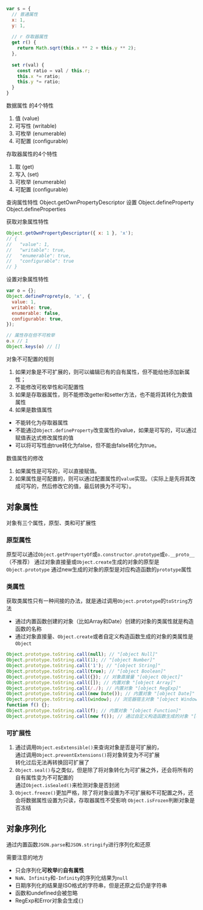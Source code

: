 ```js
var s = {
  // 普通属性
  x: 1,
  y: 1,
  
  // r 存取器属性
  get r() {
    return Math.sqrt(this.x ** 2 + this.y ** 2);
  },
  
  set r(val) {
    const ratio = val / this.r;
    this.x *= ratio;
    this.y *= ratio;
  }
}
```

数据属性 的4个特性
1. 值 (value)
2. 可写性 (writable)
3. 可枚举 (enumerable)
4. 可配置 (configurable)

存取器属性的4个特性
1. 取 (get)
2. 写入 (set)
3. 可枚举 (enumerable)
4. 可配置 (configurable)

查询属性特性
Object.getOwnPropertyDescriptor
设置
Object.defineProperty
Object.defineProperties


获取对象属性特性
```js
Object.getOwnPropertyDescriptor({ x: 1 }, 'x'); 
// {
//   "value": 1,
//   "writable": true,
//   "enumerable": true,
//   "configurable": true
// }
```
设置对象属性特性
```js
var o = {};
Object.defineProprety(o, 'x', {
  value: 1,
  writable: true,
  enumerable: false,
  configurable: true,
});

// 属性存在但不可枚举
o.x // 1
Object.keys(o) // []
```

对象不可配置的规则
1. 如果对象是不可扩展的，则可以编辑已有的自有属性，但不能给他添加新属性；
2. 不能修改可枚举性和可配置性
3. 如果是存取器属性，则不能修改getter和setter方法，也不能将其转化为数值属性
4. 如果是数值属性
* 不能转化为存取器属性
* 不能通过`Object.defineProperty`改变属性的value，如果是可写的，可以通过赋值表达式修改属性的值
* 可以将可写性由true转化为false，但不能由false转化为true。

数值属性的修改
1. 如果属性是可写的，可以直接赋值。
2. 如果属性是可配置的，则可以通过配置属性的`value`实现。（实际上是先将其改成可写的，然后修改它的值，最后转换为不可写）。

## 对象属性
对象有三个属性，原型、类和可扩展性

### 原型属性
原型可以通过`Object.getPropertyOf`或`o.constructor.prototype`或`o.__proto__`（不推荐）
通过对象直接量或`Object.create`生成的对象的原型是`Object.prototype`
通过new生成的对象的原型是对应构造函数的`prototype`属性

### 类属性
获取类属性只有一种间接的办法，就是通过调用`Object.prototype`的`toString`方法
* 通过内置函数创建的对象（比如Array和Date）创建的对象的类属性就是构造函数的名称
* 通过对象直接量、`Object.create`或者自定义构造函数生成的对象的类属性是`Object`
```js
Object.prototype.toString.call(null); // "[object Null]"
Object.prototype.toString.call(1); // "[object Number]"
Object.prototype.toString.call('1'); // "[object String]"
Object.prototype.toString.call(true); // "[object Boolean]"
Object.prototype.toString.call({}); // 对象直接量 "[object Object]"
Object.prototype.toString.call([]); // 内置对象 "[object Array]"
Object.prototype.toString.call(/./); // 内置对象 "[object RegExp]"
Object.prototype.toString.call(new Date()); // 内置对象 "[object Date]"
Object.prototype.toString.call(window); // 浏览器宿主对象 "[object Window]"
function f() {};
Object.prototype.toString.call(f); // 内置对象 "[object Function]"
Object.prototype.toString.call(new f()); // 通过自定义构造函数生成的对象 "[object Object]"
```

### 可扩展性
1. 通过调用`Object.esExtensible()`来查询对象是否是可扩展的，  
通过调用`Object.preventExtensions()`将对象转变为不可扩展  
转化过后无法再转换回可扩展了
2. `Object.seal()`与之类似，但是除了将对象转化为可扩展之外，还会将所有的自有属性变为不可配置的  
通过`Object.isSealed()`来检测对象是否封闭
3. `Object.freeze()`更加严格，除了将对象设置为不可扩展和不可配置之外，还会将数据属性设置为只读，存取器属性不受影响
`Object.isFrozen`判断对象是否冻结

## 对象序列化
通过内置函数`JSON.parse`和`JSON.stringify`进行序列化和还原  

需要注意的地方
* 只会序列化**可枚举**的**自有属性**
* `NaN`、`Infinity`和`-Infinity`的序列化结果为`null`
* 日期序列化的结果是ISO格式的字符串，但是还原之后仍是字符串
* 函数和undefined会被忽略
* RegExp和Error对象会生成`{}`